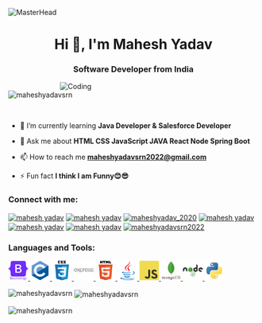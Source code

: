 ![MasterHead](https://media0.giphy.com/media/v1.Y2lkPTc5MGI3NjExYndpeTQ3aGQ4dzhwd3ltMjVsanBieGFscWhjczE2ZzBrbWVuNWY0dCZlcD12MV9pbnRlcm5hbF9naWZfYnlfaWQmY3Q9Zw/MYI6NK4JOGpOzOriEg/100.webp)
<h1 align="center">Hi 👋, I'm Mahesh Yadav</h1>
<h3 align="center">Software Developer from India</h3>
<img align="right" alt="Coding" width="400" src="https://media.tenor.com/NOYF3f82b_gAAAAC/programmer.gif">

<p align="left"> <img src="https://komarev.com/ghpvc/?username=maheshyadavsrn&label=Profile%20views&color=0e75b6&style=flat" alt="maheshyadavsrn" /> </p>

<p align="left"> <a href="https://twitter.com/" target="blank"><img src="https://img.shields.io/twitter/follow/?logo=twitter&style=for-the-badge" alt="" /></a> </p>

- 🌱 I’m currently learning **Java Developer & Salesforce Developer**

- 💬 Ask me about **HTML CSS JavaScript JAVA React Node Spring Boot**

- 📫 How to reach me **maheshyadavsrn2022@gmail.com**

- ⚡ Fun fact **I think I am Funny😊😎**

<h3 align="left">Connect with me:</h3>
<p align="left">
<a href="https://www.linkedin.com/in/mahesh-yadav-2ab95524a/" target="blank"><img align="center" src="https://raw.githubusercontent.com/rahuldkjain/github-profile-readme-generator/master/src/images/icons/Social/linked-in-alt.svg" alt="mahesh yadav" height="30" width="40" /></a>
<a href="https://fb.com/mahesh yadav" target="blank"><img align="center" src="https://raw.githubusercontent.com/rahuldkjain/github-profile-readme-generator/master/src/images/icons/Social/facebook.svg" alt="mahesh yadav" height="30" width="40" /></a>
<a href="https://instagram.com/maheshyadav_2020" target="blank"><img align="center" src="https://raw.githubusercontent.com/rahuldkjain/github-profile-readme-generator/master/src/images/icons/Social/instagram.svg" alt="maheshyadav_2020" height="30" width="40" /></a>
<a href="https://www.youtube.com/c/mahesh yadav" target="blank"><img align="center" src="https://raw.githubusercontent.com/rahuldkjain/github-profile-readme-generator/master/src/images/icons/Social/youtube.svg" alt="mahesh yadav" height="30" width="40" /></a>
<a href="https://www.codechef.com/users/mahesh yadav" target="blank"><img align="center" src="https://cdn.jsdelivr.net/npm/simple-icons@3.1.0/icons/codechef.svg" alt="mahesh yadav" height="30" width="40" /></a>
<a href="https://www.hackerrank.com/mahesh yadav" target="blank"><img align="center" src="https://raw.githubusercontent.com/rahuldkjain/github-profile-readme-generator/master/src/images/icons/Social/hackerrank.svg" alt="mahesh yadav" height="30" width="40" /></a>
<a href="https://www.leetcode.com/maheshyadavsrn2022" target="blank"><img align="center" src="https://raw.githubusercontent.com/rahuldkjain/github-profile-readme-generator/master/src/images/icons/Social/leet-code.svg" alt="maheshyadavsrn2022" height="30" width="40" /></a>
</p>

<h3 align="left">Languages and Tools:</h3>
<p align="left"> <a href="https://getbootstrap.com" target="_blank" rel="noreferrer"> <img src="https://raw.githubusercontent.com/devicons/devicon/master/icons/bootstrap/bootstrap-plain-wordmark.svg" alt="bootstrap" width="40" height="40"/> </a> <a href="https://www.cprogramming.com/" target="_blank" rel="noreferrer"> <img src="https://raw.githubusercontent.com/devicons/devicon/master/icons/c/c-original.svg" alt="c" width="40" height="40"/> </a> <a href="https://www.w3schools.com/css/" target="_blank" rel="noreferrer"> <img src="https://raw.githubusercontent.com/devicons/devicon/master/icons/css3/css3-original-wordmark.svg" alt="css3" width="40" height="40"/> </a> <a href="https://expressjs.com" target="_blank" rel="noreferrer"> <img src="https://raw.githubusercontent.com/devicons/devicon/master/icons/express/express-original-wordmark.svg" alt="express" width="40" height="40"/> </a> <a href="https://www.w3.org/html/" target="_blank" rel="noreferrer"> <img src="https://raw.githubusercontent.com/devicons/devicon/master/icons/html5/html5-original-wordmark.svg" alt="html5" width="40" height="40"/> </a> <a href="https://www.java.com" target="_blank" rel="noreferrer"> <img src="https://raw.githubusercontent.com/devicons/devicon/master/icons/java/java-original.svg" alt="java" width="40" height="40"/> </a> <a href="https://developer.mozilla.org/en-US/docs/Web/JavaScript" target="_blank" rel="noreferrer"> <img src="https://raw.githubusercontent.com/devicons/devicon/master/icons/javascript/javascript-original.svg" alt="javascript" width="40" height="40"/> </a> <a href="https://www.mongodb.com/" target="_blank" rel="noreferrer"> <img src="https://raw.githubusercontent.com/devicons/devicon/master/icons/mongodb/mongodb-original-wordmark.svg" alt="mongodb" width="40" height="40"/> </a> <a href="https://nodejs.org" target="_blank" rel="noreferrer"> <img src="https://raw.githubusercontent.com/devicons/devicon/master/icons/nodejs/nodejs-original-wordmark.svg" alt="nodejs" width="40" height="40"/> </a> <a href="https://www.python.org" target="_blank" rel="noreferrer"> <img src="https://raw.githubusercontent.com/devicons/devicon/master/icons/python/python-original.svg" alt="python" width="40" height="40"/> </a> </p>

<p><img align="left" src="https://github-readme-stats.vercel.app/api/top-langs?username=maheshyadavsrn&show_icons=true&locale=en&layout=compact" alt="maheshyadavsrn" /></p>

<p>&nbsp;<img align="center" src="https://github-readme-stats.vercel.app/api?username=maheshyadavsrn&show_icons=true&locale=en" alt="maheshyadavsrn" /></p>

<p><img align="center" src="https://github-readme-streak-stats.herokuapp.com/?user=maheshyadavsrn&" alt="maheshyadavsrn" /></p>

